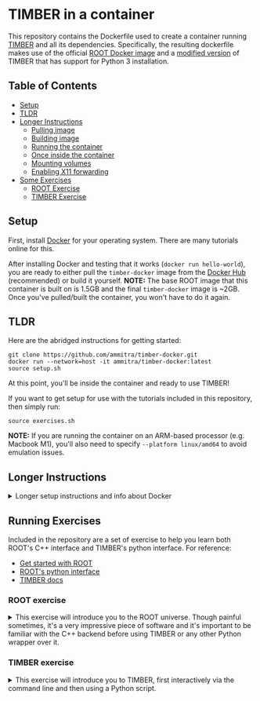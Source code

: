 # TIMBER in a container
This repository contains the Dockerfile used to create a container running [TIMBER](https://github.com/lcorcodilos/TIMBER) and all its dependencies. Specifically, the resulting dockerfile makes use of the official [ROOT Docker image](https://hub.docker.com/r/rootproject/root) and a [modified version](https://github.com/mroguljic/TIMBER/tree/Zbb_branch_py3) of TIMBER that has support for Python 3 installation.

## Table of Contents
- [Setup](#setup)
- [TLDR](#tldr)
- [Longer Instructions](#longer-instructions)
  * [Pulling image](#pulling-image)
  * [Building image](#building-image)
  * [Running the container](#running-the-container)
  * [Once inside the container](#once-inside-the-container)
  * [Mounting volumes](#mounting-volumes)
  * [Enabling X11 forwarding](#enabling-x11-forwarding)
- [Some Exercises](#running-exercises)
  * [ROOT Exercise](#root-exercise)
  * [TIMBER Exercise](#timber-exercise)

## Setup
First, install [Docker](https://www.docker.com/) for your operating system. There are many tutorials online for this. 

After installing Docker and testing that it works (`docker run hello-world`), you are ready to either pull the `timber-docker` image from the [Docker Hub](https://hub.docker.com/) (recommended) or build it yourself. **NOTE:** The base ROOT image that this container is built on is 1.5GB and the final `timber-docker` image is ~2GB. Once you've pulled/built the container, you won't have to do it again.  

## TLDR
Here are the abridged instructions for getting started:
```
git clone https://github.com/ammitra/timber-docker.git
docker run --network=host -it ammitra/timber-docker:latest
source setup.sh
```
At this point, you'll be inside the container and ready to use TIMBER!

If you want to get setup for use with the tutorials included in this repository, then simply run:
```
source exercises.sh
```

**NOTE:** If you are running the container on an ARM-based processor (e.g. Macbook M1), you'll also need to specify `--platform linux/amd64` to avoid emulation issues.

## Longer Instructions
<details>
<summary>Longer setup instructions and info about Docker</summary>

### Pulling image
To pull the ready-made image, run `docker pull ammitra/timber-docker:latest`

### Building image
To build the image, run `docker build --network=host -t timber-docker`. You can name the image whatever you'd like after the `-t` (tag) flag. 

### Running the container
After having built or pulled the image, you are ready to run it. First, run `docker images` to list the availabe images you have:
```
[amitav@thinkpad ~]: docker images
REPOSITORY              TAG                   IMAGE ID       CREATED          SIZE
ammitra/timber-docker   latest                9b33f3426e07   8 minutes ago    2.29GB
```
Run the desired image via `docker run --network=host -it <IMAGE ID>`. So, in the example above I'd run `docker run --network=host --entrypoint /bin/bash -it 9b33f3426e07`. The `--network=host` option isn't strictly necessary, but helps avoid possible annoying internet connection issues. The `-it` flag means that we want to run this container interactively. 

You can also skip pulling/running the container image, and just directly run `docker run --network=host -it ammitra/timber-docker:latest`.

**NOTE:** Once you've entered the container interactively, if you exit from that container (i.e. via `Ctrl+d`), anything in the container will be lost. This is by design (most containers are not run interactively, and instead perform a single executable or service). To get around this, it's often useful to start the container in the background (detached) via the `-d` flag. Then, you can enter the container again via `docker exec -t <CONTAINER ID> bash`, do your work, then exit the container at any point and be able to return to your work. An example is shown below:
```
[amitav@thinkpad ~]: docker run --network=host -it -d ammitra/timber-docker:latest
d6a61e2b22c297bc771f1ab1a4a0ae84aecb9f48b70c9e8ad3bab8fd7bd5f7ff
[amitav@thinkpad ~]: docker container ls 
CONTAINER ID   IMAGE                          COMMAND       CREATED          STATUS          PORTS     NAMES
d6a61e2b22c2   ammitra/timber-docker:latest   "/bin/bash"   15 seconds ago   Up 14 seconds             brave_shaw
[amitav@thinkpad ~]: docker exec -it d6a61e2b22c2 bash
physicist@thinkpad:~$ touch test
physicist@thinkpad:~$ ls
setup.sh  test
physicist@thinkpad:~$ exit
[amitav@thinkpad ~]: docker exec -it d6a61e2b22c2 bash
physicist@thinkpad:~$ ls
setup.sh  test
```

### Once inside the container
Now that you've got the container up and running, you should see a fresh bash terminal. The first step is to `source` the setup script, which activates the TIMBER virtual environment containing all the necessary python packages. To do so, just run `source setup.sh`. You should see a message pop up, and the command prompt should change to indicate that you're in the python virtual environment: 
```
physicist@hostname:~$ source setup.sh
TIMBER added to PATH
(timber-env) physicist@hostname:~$
```
Now you're ready to use TIMBER in the container!

### Mounting volumes
For our purposes, mounting volumes will be very useful. By passing the `-v` flag to a container when running it, you can mount a local directory to the container, giving the container access to all the files within that directory. The syntax for mounting is as follows:
```
docker run -v /path/to/local_dir:/path/in/container
```

**NOTE:** It seems that most OSes will only mount volumes located in the User's directory (i.e. `~` on Mac, Linux). So, be sure to clone this repository to somewhere within your user home directory so that the `timber-docker/rootfiles` directory can be mounted within the container properly.

The `path/to/local_dir` is the explicit path to the directory you want to mount, and `/path/in/container` is the full path to where you'd like to have it mounted in the container. As an example, if I wanted to mount the `rootfiles` directory in this repository to the container, to have access to the files there once inside the container, I would do:
```
[amitav@thinkpad ~]: pwd
/home/amitav/JHU/TIMBER_Docker
[amitav@thinkpad ~]: docker run -it -v ~/JHU/timber-docker/rootfiles:/home/physicist/rootfiles ammitra/timber-docker:latest
physicist@1fd467d1e9b2:~$ ls
rootfiles  setup.sh
physicist@1fd467d1e9b2:~$ ls -alh rootfiles
total 26M
drwxr-xr-x 2 physicist physicist 4.0K Sep 18 22:01 .
drwxr-xr-x 1 physicist physicist 4.0K Sep 18 22:49 ..
-rw-r--r-- 1 physicist physicist  26M Sep 18 22:19 TprimeB-1800-125.root
physicist@1fd467d1e9b2:~$ pwd
/home/physicist
```
And now I can access the files in that mounted directory!

### Enabling X11 forwarding
If you want to use GUI applications (including the ROOT [TBrowser](https://root.cern.ch/doc/master/classTBrowser.html)), then you will need to enable X11 forwarding through the container. If you are unfamiliar with X11 forwarding, there are explanations and tutorials online (e.g. [here](https://www.businessnewsdaily.com/11035-how-to-use-x11-forwarding.html)). After having set up an Xserver, you can pass `--env="DISPLAY"` to the container to enable the forwarding and allow you to see the GUI output through the container. 

</details>

## Running Exercises
Included in the repository are a set of exercise to help you learn both ROOT's C++ interface and TIMBER's python interface. For reference:
* [Get started with ROOT](https://root.cern/get_started/)
* [ROOT's python interface](https://root.cern/manual/python/)
* [TIMBER docs](https://lucascorcodilos.com/TIMBER/)

### ROOT exercise

<details>
<summary>This exercise will introduce you to the ROOT universe. Though painful sometimes, it's a very impressive piece of software and it's important to be familiar with the C++ backend before using TIMBER or any other Python wrapper over it.</summary>
<br>
 
First, run the container and mount the `rootfiles` directory as a volume in the container with the `-v` flag.
```
docker run --network=host -it -v /path/to/timber-docker/rootfiles:/home/physicist/rootfiles ammitra/timber-docker:latest
```

Once inside the container, the ROOT software is already enabled by default so we can immediately start using it. Run
```
root -l rootfiles/TprimeB-1800-125.root
```

There may be some warnings about missing dictionaries, but just ignore those. You'll see something that looks like:
```
physicist@1fd467d1e9b2:~$ root -l rootfiles/TprimeB-1800-125.root
root [0]
Attaching file rootfiles/TprimeB-1800-125.root as _file0...
(TFile *) 0x55a2be2dac10
root [1]
```

You are now in the ROOT terminal, and your command prompt has been replaced with `root [x]`, where `x` denotes the number of commands you've performed.

Let's look inside the file we've opened:
```
root [1] .ls
TFile**         rootfiles/TprimeB-1800-125.root
 TFile*         rootfiles/TprimeB-1800-125.root
  KEY: TObjString       tag;1   Collectable string class
  KEY: TTree    Events;1        Events
  KEY: TTree    LuminosityBlocks;1      LuminosityBlocks
  KEY: TTree    Runs;1  Runs
  KEY: TTree    MetaData;1      Job metadata
  KEY: TTree    ParameterSets;1 Parameter sets
```

We see that the file (called a [TFile](https://root.cern.ch/doc/master/classTFile.html)) contains keys called [TTrees](https://root.cern.ch/doc/master/classTTree.html). These trees store physics variables, histograms, formulas, and other useful objects. These trees are also converted to [RDataFrames](https://root.cern/doc/master/classROOT_1_1RDataFrame.html) by the TIMBER Analyzer module. To check out what's in the tree, we can use `TTree::Print()`. Note that, the trees displayed by `.ls()` are all pointers, so we have to use the C++ dereference operator (`->`) on them to access their member functions (such as `Print()`):
```
root [1] Events->Print()
******************************************************************************
*Tree    :Events    : Events                                                 *
*Entries :     8000 : Total =        92051425 bytes  File  Size =   24135006 *
*        :          : Tree compression factor =   3.79                       *
******************************************************************************
...
*............................................................................*
*Br  143 :FatJet_eta : Float_t eta                                           *
*Entries :     8000 : Total  Size=     105830 bytes  File Size  =      50976 *
*Baskets :        4 : Basket Size=      59904 bytes  Compression=   2.06     *
*............................................................................*
*Br  144 :FatJet_mass : Float_t mass                                         *
*Entries :     8000 : Total  Size=     105838 bytes  File Size  =      38992 *
*Baskets :        4 : Basket Size=      59904 bytes  Compression=   2.70     *
*............................................................................*
*Br  145 :FatJet_msoftdrop : Float_t Corrected soft drop mass with PUPPI     *
*Entries :     8000 : Total  Size=     105904 bytes  File Size  =      40132 *
*Baskets :        4 : Basket Size=      59904 bytes  Compression=   2.62     *
*............................................................................*
*Br  149 :FatJet_particleNetMD_Xbb :                                         *
*         | Float_t Mass-decorrelated ParticleNet tagger raw X->bb score. For X->bb vs QCD tagging, use Xbb/(Xbb+QCD)*
*Entries :     8000 : Total  Size=     106022 bytes  File Size  =      40780 *
*Baskets :        4 : Basket Size=      59904 bytes  Compression=   2.58     *
*............................................................................*
```

Right away, we can see that the tree contains 8,000 entries (events), each with a corresponding [TBranch](https://root.cern/doc/master/classTBranch.html) containing some physics information for each event. For instance, the branch `FatJet_msoftdrop` contains the [softdrop mass](https://arxiv.org/abs/1402.2657) of each of the jets in each event, and so on for all the other branches. Try running `Print()` on one of the TTrees in the file and see what other branches exist. 

We can then use `TTree::Scan()` to check out one of the branches individually. To do so, just pass the branch name to the `Scan()` function:
```
root [4] Events->Scan("FatJet_msoftdrop")
***********************************
*    Row   * Instance * FatJet_ms *
***********************************
*        0 *        0 *   168.875 *
*        0 *        1 *   131.125 *
*        0 *        2 * 5.1953125 *
*        1 *        0 *   136.875 *
*        1 *        1 * 8.3515625 *
*        2 *        0 *   175.375 *
*        2 *        1 *   118.625 *
*        3 *        0 *  104.9375 *
*        3 *        1 *  120.4375 *
...
Type <CR> to continue or q to quit ==> q
***********************************
```
From this, we can deduce that Event 1 (row 1) had three fat jets, with masses 169, 131, and 5 GeV. TTree tools like `Print()` and `Scan()` are useful when you want to find variables of interest in your datasets (which can then be used in TIMBER!)

**NOTE:** You can also use ROOT's TBrowser to open a GUI application to view all the trees and branches in your file. This is nice because it offers a user-friendly graphical representation of the structure and contents of your data files. To open from the ROOT prompt, just run 
```
root [0] TBrowser b
```
to open up the GUI window. From here, you can view your file interactively via a GUI. If you are running ROOT in the container, you'll need to have passed the `--env="DISPLAY"` flag when first running the container in order to access your display. 

Now that we have a variable of interest, what can we do with it? Normally, we might be interested in seeing a distribution of that variable for our dataset. So, let's make use of the [`TTree::Draw()`](https://root.cern.ch/doc/master/classTTree.html#a73450649dc6e54b5b94516c468523e45) function to produce a histogram of the softdrop masses of all jets in the dataset:
```
root [5] Events->Draw("FatJet_msoftdrop")
Info in <TCanvas::MakeDefCanvas>:  created default TCanvas with name c1
```
Normally, you'd see the histogram of masses pop up in a little GUI. However, dealing with X11 forwarding is difficult in containers and I haven't implemented that here. For more info, read [here](https://opendata-forum.cern.ch/t/x11-forwarding-with-docker/31). 

Finally, let's run a ROOT C++ macro which will actually give us the histogram we want. It is already written and located under `rootfiles/macro.C`, so you can study it and see what exactly it does. Close the ROOT shell, then run 
```
physicist@1fd467d1e9b2:~$ root rootfiles/macro.C
```
You'll see an output of:
```
root [0]
Processing rootfiles/macro.C...
Info in <TCanvas::Print>: pdf file /home/physicist/rootfiles/macro_output.pdf has been created
root [1]
```
If you look in the `rootfiles/` directory on your local machine, you'll see the output file. Take a look - this is the softdrop mass of all the jets in our sample! The sample in question is Monte Carlo simulation of a Beyond Standard Model process - a hypothetical heavy vector-like partner to the top quark, $T^{\prime}$ whose decay has been set in the generator to a top quark and a new scalar $\phi$. So, the jets in this sample are all from the decay of a top quark and the decay of the scalar. In this sample, the $m_{T^{\prime}}=1.8$ TeV and the $m_\phi=125$ GeV (the Higgs boson mass). The top quark has a mass of 173 GeV/c^2 - does the resulting plot make sense??

If the macro seemed complicated, that's understandable. There are several Python wrappers for ROOT, the most common being [pyROOT](https://root.cern/manual/python/), which comes bundled in our container. To try it out, simply run 
```
python rootfiles/macro.py
```
If you take a look at the code you'll see the parallels, but it's noticeably easier in Python since you don't have to worry about pointers or memory management (at least for this simple example). 

There is of course much more to learn about ROOT, but hopefully this gives you an idea of the power of ROOT as well as some insights into the tools you can make use of when writing analyses in TIMBER.
</details>

### TIMBER exercise

<details>
<summary>This exercise will introduce you to TIMBER, first interactively via the command line and then using a Python script.</summary>
<br>
For this exercise, it'll be usefil to open the container in one window and this repository in another, so that you can look at the outputs locally once they've been processed. Begin by running:

```
docker run -it -v ~/path/to/timber-docker/rootfiles:/home/physicist/rootfiles ammitra/timber-docker:latest
source setup.sh
```

By `source`ing the setup file, we've activated the python virtual environment containing TIMBER and we are ready to call any of the TIMBER functions within a python shell or via a script. You'll see import errors if you forget to do this step. 

**WRITE TUTORIAL WALKTHROUGH HERE**

To do everything we did above all at once, just run:
```
docker run -it -v ~/path/to/timber-docker/rootfiles:/home/physicist/rootfiles ammitra/timber-docker:latest
source setup.sh
python rootfiles/timber.py
```
</details>


